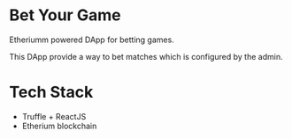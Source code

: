 # Bet Your Game

Etheriumm powered DApp for betting games.

This DApp provide a way to bet matches which is configured by the admin.


# Tech Stack
* Truffle + ReactJS
* Etherium blockchain
